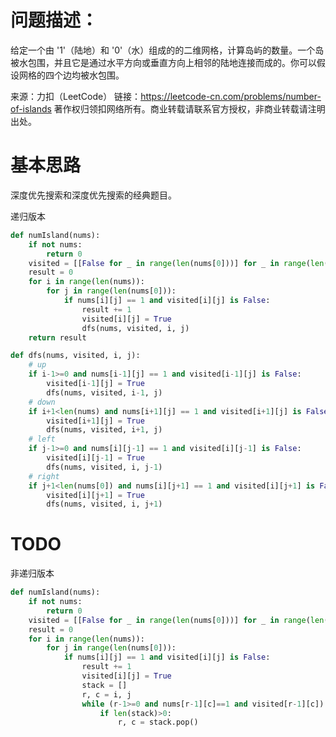 # 问题描述：
给定一个由 '1'（陆地）和 '0'（水）组成的的二维网格，计算岛屿的数量。一个岛被水包围，并且它是通过水平方向或垂直方向上相邻的陆地连接而成的。你可以假设网格的四个边均被水包围。

来源：力扣（LeetCode）
链接：https://leetcode-cn.com/problems/number-of-islands
著作权归领扣网络所有。商业转载请联系官方授权，非商业转载请注明出处。

# 基本思路
深度优先搜索和深度优先搜索的经典题目。

递归版本
```python
def numIsland(nums):
    if not nums:
        return 0
    visited = [[False for _ in range(len(nums[0]))] for _ in range(len(nums))]
    result = 0
    for i in range(len(nums)):
        for j in range(len(nums[0])):
            if nums[i][j] == 1 and visited[i][j] is False:
                result += 1
                visited[i][j] = True
                dfs(nums, visited, i, j)
    return result

def dfs(nums, visited, i, j):
    # up
    if i-1>=0 and nums[i-1][j] == 1 and visited[i-1][j] is False:
        visited[i-1][j] = True
        dfs(nums, visited, i-1, j)
    # down
    if i+1<len(nums) and nums[i+1][j] == 1 and visited[i+1][j] is False:
        visited[i+1][j] = True
        dfs(nums, visited, i+1, j)
    # left
    if j-1>=0 and nums[i][j-1] == 1 and visited[i][j-1] is False:
        visited[i][j-1] = True
        dfs(nums, visited, i, j-1)
    # right
    if j+1<len(nums[0]) and nums[i][j+1] == 1 and visited[i][j+1] is False:
        visited[i][j+1] = True
        dfs(nums, visited, i, j+1)
```

# TODO
非递归版本
```python
def numIsland(nums):
    if not nums:
        return 0
    visited = [[False for _ in range(len(nums[0]))] for _ in range(len(nums))]
    result = 0
    for i in range(len(nums)):
        for j in range(len(nums[0])):
            if nums[i][j] == 1 and visited[i][j] is False:
                result += 1
                visited[i][j] = True
                stack = []
                r, c = i, j
                while (r-1>=0 and nums[r-1][c]==1 and visited[r-1][c]) or len(stack)>0:
                    if len(stack)>0:
                        r, c = stack.pop()

```